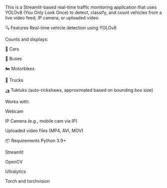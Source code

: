 This is a Streamlit-based real-time traffic monitoring application that uses YOLOv8 (You Only Look Once) to detect, classify, and count vehicles from a live video feed, IP camera, or uploaded video.

🔍 Features
Real-time vehicle detection using YOLOv8

Counts and displays:

🚗 Cars

🚌 Buses

🏍️ Motorbikes

🚚 Trucks

🛺 Tuktuks (auto-rickshaws, approximated based on bounding box size)

Works with:

Webcam

IP Camera (e.g., mobile cam via IP)

Uploaded video files (MP4, AVI, MOV)

📦 Requirements
Python 3.9+

Streamlit

OpenCV

Ultralytics

Torch and torchvision
